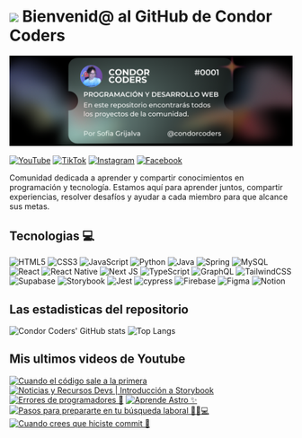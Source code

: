 # <img src="https://media.giphy.com/media/lGhBlBMIN2XsEteTN3/giphy.gif" width="100"/> Bienvenid@ al GitHub de Condor Coders

![Banner de Condor Coders](banner-github-condor-coders.png)

[![YouTube](https://img.shields.io/badge/YouTube-%23FF0000.svg?style=for-the-badge&logo=YouTube&logoColor=white)](https://www.youtube.com/@condorcoders)
[![TikTok](https://img.shields.io/badge/TikTok-%23000000.svg?style=for-the-badge&logo=TikTok&logoColor=white)](https://www.tiktok.com/@condorcoders)
[![Instagram](https://img.shields.io/badge/Instagram-%23E4405F.svg?style=for-the-badge&logo=Instagram&logoColor=white)](https://www.instagram.com/condorcoders/)
[![Facebook](https://img.shields.io/badge/Facebook-%231877F2.svg?style=for-the-badge&logo=Facebook&logoColor=white)](https://www.facebook.com/condorcoders/)

Comunidad dedicada a aprender y compartir conocimientos en programación y tecnología. Estamos aquí para aprender juntos, compartir experiencias, resolver desafíos y ayudar a cada miembro para que alcance sus metas.

## Tecnologias 💻
![HTML5](https://img.shields.io/badge/html5-%23E34F26.svg?style=for-the-badge&logo=html5&logoColor=white)
![CSS3](https://img.shields.io/badge/css3-%231572B6.svg?style=for-the-badge&logo=css3&logoColor=white)
![JavaScript](https://img.shields.io/badge/javascript-%23323330.svg?style=for-the-badge&logo=javascript&logoColor=%23F7DF1E)
![Python](https://img.shields.io/badge/python-3670A0?style=for-the-badge&logo=python&logoColor=ffdd54)
![Java](https://img.shields.io/badge/java-%23ED8B00.svg?style=for-the-badge&logo=openjdk&logoColor=white)
![Spring](https://img.shields.io/badge/spring-%236DB33F.svg?style=for-the-badge&logo=spring&logoColor=white)
![MySQL](https://img.shields.io/badge/mysql-%2300f.svg?style=for-the-badge&logo=mysql&logoColor=white)
<br/>
![React](https://img.shields.io/badge/react-%2320232a.svg?style=for-the-badge&logo=react&logoColor=%2361DAFB)
![React Native](https://img.shields.io/badge/react_native-%2320232a.svg?style=for-the-badge&logo=react&logoColor=%2361DAFB)
![Next JS](https://img.shields.io/badge/Next-black?style=for-the-badge&logo=next.js&logoColor=white)
![TypeScript](https://img.shields.io/badge/typescript-%23007ACC.svg?style=for-the-badge&logo=typescript&logoColor=white)
![GraphQL](https://img.shields.io/badge/-GraphQL-E10098?style=for-the-badge&logo=graphql&logoColor=white)
![TailwindCSS](https://img.shields.io/badge/tailwindcss-%2338B2AC.svg?style=for-the-badge&logo=tailwind-css&logoColor=white)
<br/>
![Supabase](https://img.shields.io/badge/Supabase-3ECF8E?style=for-the-badge&logo=supabase&logoColor=white)
![Storybook](https://img.shields.io/badge/-Storybook-FF4785?style=for-the-badge&logo=storybook&logoColor=white)
![Jest](https://img.shields.io/badge/-jest-%23C21325?style=for-the-badge&logo=jest&logoColor=white)
![cypress](https://img.shields.io/badge/-cypress-%23E5E5E5?style=for-the-badge&logo=cypress&logoColor=058a5e)
![Firebase](https://img.shields.io/badge/Firebase-039BE5?style=for-the-badge&logo=Firebase&logoColor=white)
![Figma](https://img.shields.io/badge/figma-%23F24E1E.svg?style=for-the-badge&logo=figma&logoColor=white)
![Notion](https://img.shields.io/badge/Notion-%23000000.svg?style=for-the-badge&logo=notion&logoColor=white)

## Las estadisticas del repositorio
![Condor Coders' GitHub stats](https://github-readme-stats.vercel.app/api?username=condorcoders&show_icons=true&theme=dark) ![Top Langs](https://github-readme-stats.vercel.app/api/top-langs/?username=condorcoders&layout=compact&theme=dark)

## Mis ultimos videos de Youtube
<!-- BEGIN YOUTUBE-CARDS -->
[![Cuando el código sale a la primera](https://ytcards.demolab.com/?id=hYALC8RBfPg&title=Cuando+el+c%C3%B3digo+sale+a+la+primera&lang=en&timestamp=1714081544&background_color=%230d1117&title_color=%23ffffff&stats_color=%23dedede&max_title_lines=1&width=250&border_radius=5 "Cuando el código sale a la primera")](https://www.youtube.com/watch?v=hYALC8RBfPg)
[![Noticias y Recursos Devs | Introducción a Storybook](https://ytcards.demolab.com/?id=u4AkpYZI-Wg&title=Noticias+y+Recursos+Devs+%7C+Introducci%C3%B3n+a+Storybook&lang=en&timestamp=1713703091&background_color=%230d1117&title_color=%23ffffff&stats_color=%23dedede&max_title_lines=1&width=250&border_radius=5 "Noticias y Recursos Devs | Introducción a Storybook")](https://www.youtube.com/watch?v=u4AkpYZI-Wg)
[![Errores de programadores 🫢](https://ytcards.demolab.com/?id=1VpgaVBmYA0&title=Errores+de+programadores+%F0%9F%AB%A2&lang=en&timestamp=1713550386&background_color=%230d1117&title_color=%23ffffff&stats_color=%23dedede&max_title_lines=1&width=250&border_radius=5 "Errores de programadores 🫢")](https://www.youtube.com/watch?v=1VpgaVBmYA0)
[![Aprende Astro ✨](https://ytcards.demolab.com/?id=ouR1QCcwe9M&title=Aprende+Astro+%E2%9C%A8&lang=en&timestamp=1713462490&background_color=%230d1117&title_color=%23ffffff&stats_color=%23dedede&max_title_lines=1&width=250&border_radius=5 "Aprende Astro ✨")](https://www.youtube.com/watch?v=ouR1QCcwe9M)
[![Pasos para prepararte en tu búsqueda laboral 👨‍💼💻](https://ytcards.demolab.com/?id=3uo_HNsyL5A&title=Pasos+para+prepararte+en+tu+b%C3%BAsqueda+laboral+%F0%9F%91%A8%E2%80%8D%F0%9F%92%BC%F0%9F%92%BB&lang=en&timestamp=1712858600&background_color=%230d1117&title_color=%23ffffff&stats_color=%23dedede&max_title_lines=1&width=250&border_radius=5 "Pasos para prepararte en tu búsqueda laboral 👨‍💼💻")](https://www.youtube.com/watch?v=3uo_HNsyL5A)
[![Cuando crees que hiciste commit 🤭](https://ytcards.demolab.com/?id=CnL-KJc7CwE&title=Cuando+crees+que+hiciste+commit+%F0%9F%A4%AD&lang=en&timestamp=1712342593&background_color=%230d1117&title_color=%23ffffff&stats_color=%23dedede&max_title_lines=1&width=250&border_radius=5 "Cuando crees que hiciste commit 🤭")](https://www.youtube.com/watch?v=CnL-KJc7CwE)
<!-- END YOUTUBE-CARDS -->
